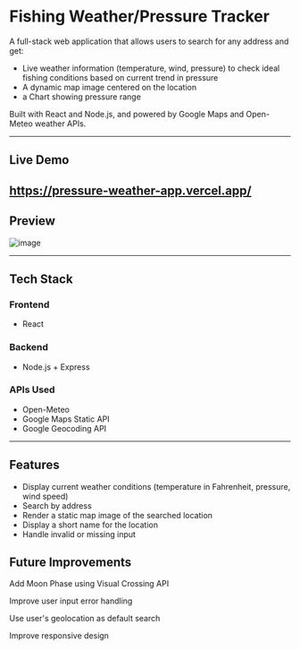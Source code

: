 # Fishing Weather/Pressure Tracker

A full-stack web application that allows users to search for any address and get:
- Live weather information (temperature, wind, pressure) to check ideal fishing conditions based on current trend in pressure
- A dynamic map image centered on the location
- a Chart showing pressure range

Built with React and Node.js, and powered by Google Maps and Open-Meteo weather APIs.

---
## Live Demo

https://pressure-weather-app.vercel.app/
---

## Preview

![image](https://github.com/user-attachments/assets/7e3a53ac-f40e-4e53-8da8-504a2a5da389)




---

## Tech Stack

### Frontend
- React
  

### Backend
- Node.js + Express

### APIs Used
- Open-Meteo
- Google Maps Static API
- Google Geocoding API
  

---

## Features

- Display current weather conditions (temperature in Fahrenheit, pressure, wind speed)
- Search by address
- Render a static map image of the searched location
- Display a short name for the location
- Handle invalid or missing input 


## Future Improvements
Add Moon Phase using Visual Crossing API

Improve user input error handling

Use user's geolocation as default search

Improve responsive design



